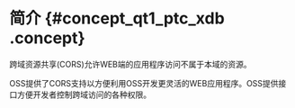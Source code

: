 # 简介 {#concept_qt1_ptc_xdb .concept}

跨域资源共享\(CORS\)允许WEB端的应用程序访问不属于本域的资源。

OSS提供了CORS支持以方便利用OSS开发更灵活的WEB应用程序。OSS提供接口方便开发者控制跨域访问的各种权限。

